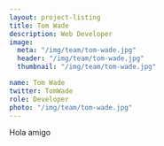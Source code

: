 ```yaml
---
layout: project-listing
title: Tom Wade
description: Web Developer
image:
  meta: "/img/team/tom-wade.jpg"
  header: "/img/team/tom-wade.jpg"
  thumbnail: "/img/team/tom-wade.jpg"

name: Tom Wade
twitter: TomWade
role: Developer
photo: "/img/team/tom-wade.jpg"
---
```



Hola amigo